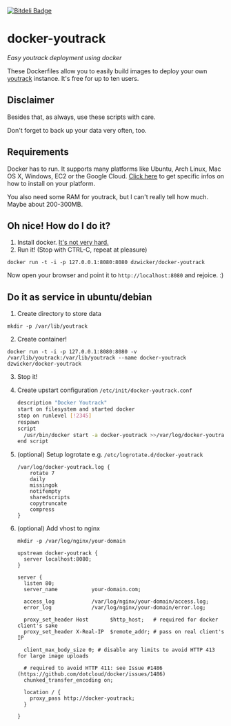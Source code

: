 
[![Bitdeli Badge](https://d2weczhvl823v0.cloudfront.net/dzwicker/docker-youtrack/trend.png)](https://bitdeli.com/free "Bitdeli Badge")
# docker-youtrack
*Easy youtrack deployment using docker*

These Dockerfiles allow you to easily build images to deploy your own [youtrack](http://www.jetbrains.com/youtrack/) instance.
It's free for up to ten users.

## Disclaimer
Besides that, as always, use these scripts with care.

Don't forget to back up your data very often, too.

## Requirements
Docker has to run. It supports many platforms like Ubuntu, Arch Linux, Mac OS X, Windows, EC2 or the Google Cloud.
[Click here](http://docs.docker.io/en/latest/installation/) to get specific infos on how to install on your platform.

You also need some RAM for youtrack, but I can't really tell how much. Maybe about 200-300MB.

## Oh nice! How do I do it?
1. Install docker. [It's not very hard.](http://docs.docker.io/en/latest/installation/)
2. Run it! (Stop with CTRL-C, repeat at pleasure)

  `docker run -t -i -p 127.0.0.1:8080:8080 dzwicker/docker-youtrack`



Now open your browser and point it to `http://localhost:8080` and rejoice. :)

## Do it as service in ubuntu/debian
1. Create directory to store data
  
  `mkdir -p /var/lib/youtrack`

2. Create container!

  `docker run -t -i -p 127.0.0.1:8080:8080 -v /var/lib/youtrack:/var/lib/youtrack --name docker-youtrack dzwicker/docker-youtrack`

3. Stop it!
4. Create upstart configuration `/etc/init/docker-youtrack.conf`

	``` bash
	description "Docker Youtrack"
	start on filesystem and started docker
	stop on runlevel [!2345]
	respawn
	script
	  /usr/bin/docker start -a docker-youtrack >>/var/log/docker-youtrack.log 2>&1
	end script

	```
5. (optional) Setup logrotate e.g. `/etc/logrotate.d/docker-youtrack`


	```
	/var/log/docker-youtrack.log {
	    rotate 7
	    daily
	    missingok
	    notifempty
	    sharedscripts
	    copytruncate
	    compress
	}
	```
6. (optional) Add vhost to nginx

	`mkdir -p /var/log/nginx/your-domain`

	```
	upstream docker-youtrack {
	  server localhost:8080;
	}

	server {
	  listen 80;
	  server_name           your-domain.com;

	  access_log            /var/log/nginx/your-domain/access.log;
	  error_log             /var/log/nginx/your-domain/error.log;

	  proxy_set_header Host       $http_host;   # required for docker client's sake
	  proxy_set_header X-Real-IP  $remote_addr; # pass on real client's IP

	  client_max_body_size 0; # disable any limits to avoid HTTP 413 for large image uploads

	  # required to avoid HTTP 411: see Issue #1486 (https://github.com/dotcloud/docker/issues/1486)
	  chunked_transfer_encoding on;

	  location / {
	    proxy_pass http://docker-youtrack;
	  }

	}
	```

